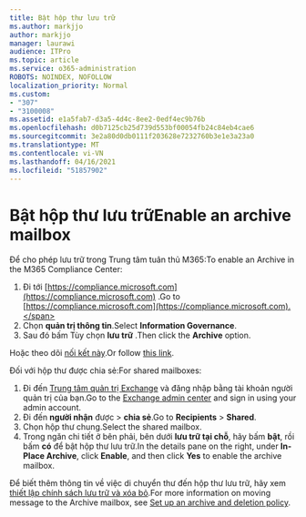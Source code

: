 ```yaml
---
title: Bật hộp thư lưu trữ
ms.author: markjjo
author: markjjo
manager: laurawi
audience: ITPro
ms.topic: article
ms.service: o365-administration
ROBOTS: NOINDEX, NOFOLLOW
localization_priority: Normal
ms.custom:
- "307"
- "3100008"
ms.assetid: e1a5fab7-d3a5-4d4c-8ee2-0edf4ec9b76b
ms.openlocfilehash: d0b7125cb25d739d553bf00054fb24c84eb4cae6
ms.sourcegitcommit: 3e2a80d0db0111f203628e7232760b3e1e3a23a0
ms.translationtype: MT
ms.contentlocale: vi-VN
ms.lasthandoff: 04/16/2021
ms.locfileid: "51857902"
---
```

# <a name="enable-an-archive-mailbox"></a><span data-ttu-id="32811-102">Bật hộp thư lưu trữ</span><span class="sxs-lookup"><span data-stu-id="32811-102">Enable an archive mailbox</span></span>

<span data-ttu-id="32811-103">Để cho phép lưu trữ trong Trung tâm tuân thủ M365:</span><span class="sxs-lookup"><span data-stu-id="32811-103">To enable an Archive in the M365 Compliance Center:</span></span>

1. <span data-ttu-id="32811-104">Đi tới [https://compliance.microsoft.com](https://compliance.microsoft.com) .</span><span class="sxs-lookup"><span data-stu-id="32811-104">Go to [https://compliance.microsoft.com](https://compliance.microsoft.com).</span></span>
2. <span data-ttu-id="32811-105">Chọn **quản trị thông tin**.</span><span class="sxs-lookup"><span data-stu-id="32811-105">Select **Information Governance**.</span></span>
3. <span data-ttu-id="32811-106">Sau đó bấm Tùy chọn **lưu trữ** .</span><span class="sxs-lookup"><span data-stu-id="32811-106">Then click the **Archive** option.</span></span>

<span data-ttu-id="32811-107">Hoặc theo dõi [nối kết này](https://sip.compliance.microsoft.com/informationgovernance?viewid=archive).</span><span class="sxs-lookup"><span data-stu-id="32811-107">Or follow [this link](https://sip.compliance.microsoft.com/informationgovernance?viewid=archive).</span></span>  

<span data-ttu-id="32811-108">Đối với hộp thư được chia sẻ:</span><span class="sxs-lookup"><span data-stu-id="32811-108">For shared mailboxes:</span></span>

1. <span data-ttu-id="32811-109">Đi đến [Trung tâm quản trị Exchange](https://outlook.office365.com/ecp) và đăng nhập bằng tài khoản người quản trị của bạn.</span><span class="sxs-lookup"><span data-stu-id="32811-109">Go to the [Exchange admin center](https://outlook.office365.com/ecp) and sign in using your admin account.</span></span>
2. <span data-ttu-id="32811-110">Đi đến **người nhận** được  >  **chia sẻ**.</span><span class="sxs-lookup"><span data-stu-id="32811-110">Go to **Recipients** > **Shared**.</span></span>
3. <span data-ttu-id="32811-111">Chọn hộp thư chung.</span><span class="sxs-lookup"><span data-stu-id="32811-111">Select the shared mailbox.</span></span>
4. <span data-ttu-id="32811-112">Trong ngăn chi tiết ở bên phải, bên dưới **lưu trữ tại chỗ**, hãy bấm **bật**, rồi bấm **có** để bật hộp thư lưu trữ.</span><span class="sxs-lookup"><span data-stu-id="32811-112">In the details pane on the right, under **In-Place Archive**, click **Enable**, and then click **Yes** to enable the archive mailbox.</span></span>

<span data-ttu-id="32811-113">Để biết thêm thông tin về việc di chuyển thư đến hộp thư lưu trữ, hãy xem [thiết lập chính sách lưu trữ và xóa bỏ](https://docs.microsoft.com//office365/securitycompliance/set-up-an-archive-and-deletion-policy-for-mailboxes).</span><span class="sxs-lookup"><span data-stu-id="32811-113">For more information on moving message to the Archive mailbox, see [Set up an archive and deletion policy](https://docs.microsoft.com//office365/securitycompliance/set-up-an-archive-and-deletion-policy-for-mailboxes).</span></span>

